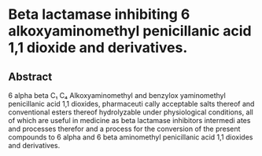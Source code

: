 # Beta lactamase inhibiting 6 alkoxyaminomethyl penicillanic acid 1,1 dioxide and derivatives.

## Abstract
6 alpha beta C₁ C₄ Alkoxyaminomethyl and benzylox yaminomethyl penicillanic acid 1,1 dioxides, pharmaceuti cally acceptable salts thereof and conventional esters thereof hydrolyzable under physiological conditions, all of which are useful in medicine as beta lactamase inhibitors intermedi ates and processes therefor and a process for the conversion of the present compounds to 6 alpha and 6 beta aminomethyl penicillanic acid 1,1 dioxides and derivatives.